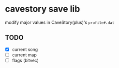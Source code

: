 # cavestory save lib

modify major values in CaveStory(plus)'s `profile#.dat`

## TODO

- [x] current song
- [ ] current map
- [ ] flags (bitvec)
